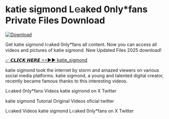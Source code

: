 # katie sigmond L𝚎aked 0nly*fans Private Files Download

[![Download](https://i.imgur.com/PoXn3jX.png)](https://mediafirer.com/katie+sigmond)

Get katie sigmond l𝚎aked 0nly*fans all content. Now you can access all videos and pictures of katie sigmond. New Updated Files 2025 download!

[✅ 𝘾𝙇𝙄𝘾𝙆 𝙃𝙀𝙍𝙀 ==►► katie_sigmond](https://mediafirer.com/katie+sigmond)

katie sigmond took the internet by storm and amazed viewers on various social media platforms. katie sigmond, a young and talented digital creator, recently became famous thanks to this interesting videos.

L𝚎aked 0nly*fans Videos katie sigmond on X Twitter

katie sigmond Tutorial Original Videos oficial twitter

L𝚎aked Videos katie sigmond L𝚎aked 0nly*fans on X Twitter